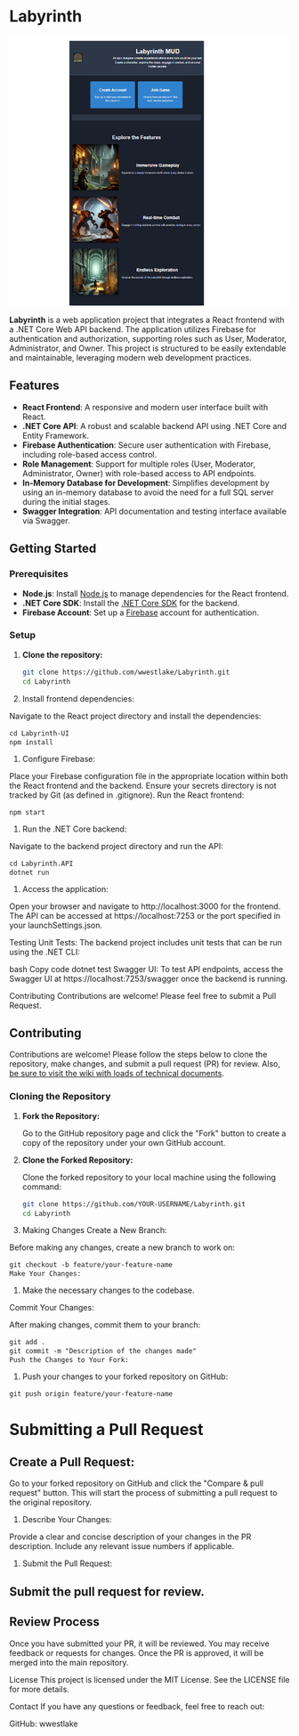 # Labyrinth

![Opening Page](assets/images/OpeningPage.png)


**Labyrinth** is a web application project that integrates a React frontend with a .NET Core Web API backend. The application utilizes Firebase for authentication and authorization, supporting roles such as User, Moderator, Administrator, and Owner. This project is structured to be easily extendable and maintainable, leveraging modern web development practices.

## Features

- **React Frontend**: A responsive and modern user interface built with React.
- **.NET Core API**: A robust and scalable backend API using .NET Core and Entity Framework.
- **Firebase Authentication**: Secure user authentication with Firebase, including role-based access control.
- **Role Management**: Support for multiple roles (User, Moderator, Administrator, Owner) with role-based access to API endpoints.
- **In-Memory Database for Development**: Simplifies development by using an in-memory database to avoid the need for a full SQL server during the initial stages.
- **Swagger Integration**: API documentation and testing interface available via Swagger.

## Getting Started

### Prerequisites

- **Node.js**: Install [Node.js](https://nodejs.org/) to manage dependencies for the React frontend.
- **.NET Core SDK**: Install the [.NET Core SDK](https://dotnet.microsoft.com/download) for the backend.
- **Firebase Account**: Set up a [Firebase](https://firebase.google.com/) account for authentication.

### Setup

1. **Clone the repository:**

   ```bash
   git clone https://github.com/wwestlake/Labyrinth.git
   cd Labyrinth
1. Install frontend dependencies:

Navigate to the React project directory and install the dependencies:

```
cd Labyrinth-UI
npm install
```

1. Configure Firebase:

Place your Firebase configuration file in the appropriate location within both the React frontend and the backend.
Ensure your secrets directory is not tracked by Git (as defined in .gitignore).
Run the React frontend:

```
npm start
```

1. Run the .NET Core backend:

Navigate to the backend project directory and run the API:

```
cd Labyrinth.API
dotnet run
```

1. Access the application:

Open your browser and navigate to http://localhost:3000 for the frontend.
The API can be accessed at https://localhost:7253 or the port specified in your launchSettings.json.

Testing
Unit Tests: The backend project includes unit tests that can be run using the .NET CLI:

bash
Copy code
dotnet test
Swagger UI: To test API endpoints, access the Swagger UI at https://localhost:7253/swagger once the backend is running.

Contributing
Contributions are welcome! Please feel free to submit a Pull Request.

## Contributing

Contributions are welcome! Please follow the steps below to clone the repository, make changes, and submit a pull request (PR) for review.
Also, [be sure to visit the wiki with loads of technical documents](https://github.com/wwestlake/Labyrinth/wiki). 

### Cloning the Repository

1. **Fork the Repository:**
   
   Go to the GitHub repository page and click the "Fork" button to create a copy of the repository under your own GitHub account.

2. **Clone the Forked Repository:**

   Clone the forked repository to your local machine using the following command:

   ```bash
   git clone https://github.com/YOUR-USERNAME/Labyrinth.git
   cd Labyrinth
1. Making Changes
Create a New Branch:

Before making any changes, create a new branch to work on:

```
git checkout -b feature/your-feature-name
Make Your Changes:
```

1. Make the necessary changes to the codebase.

Commit Your Changes:

After making changes, commit them to your branch:

```
git add .
git commit -m "Description of the changes made"
Push the Changes to Your Fork:
``` 

1. Push your changes to your forked repository on GitHub:


```
git push origin feature/your-feature-name
```
# Submitting a Pull Request
## Create a Pull Request:
Go to your forked repository on GitHub and click the "Compare & pull request" button. This will start the process of submitting a pull request to the original repository.

1. Describe Your Changes:

Provide a clear and concise description of your changes in the PR description. Include any relevant issue numbers if applicable.

1. Submit the Pull Request:

## Submit the pull request for review.

## Review Process
Once you have submitted your PR, it will be reviewed. You may receive feedback or requests for changes. Once the PR is approved, it will be merged into the main repository.


License
This project is licensed under the MIT License. See the LICENSE file for more details.

Contact
If you have any questions or feedback, feel free to reach out:

GitHub: wwestlake


